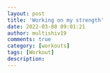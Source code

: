 ```yaml
---
layout: post
title: 'Working on my strength'
date: 2022-03-08 09:01:21
author: multishiv19
comments: true
category: [workouts]
tags: [Workout]
description: 
---
```


<div width='100%' class='strava-embed-placeholder' data-embed-type='activity' data-embed-id='6793927464'></div>
<script src='https://strava-embeds.com/embed.js'></script>
